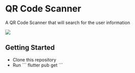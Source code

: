 # QR Code Scanner

A QR Code Scanner that will search for the user information

<img src="qr_code.png">


## Getting Started
- Clone this repository
- Run ´´´ flutter pub get ´´´
